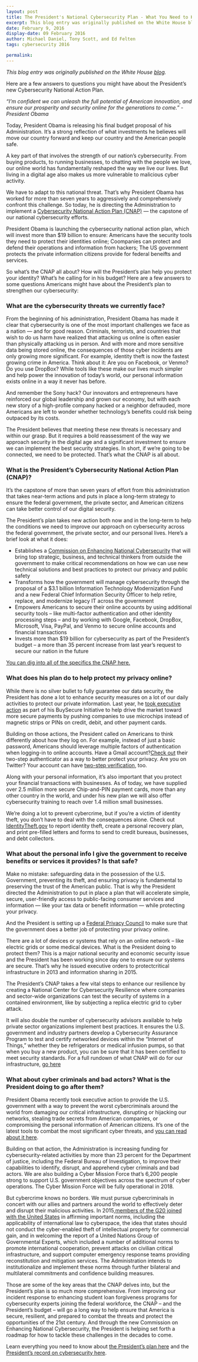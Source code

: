 ```yaml
---
layout: post
title: The President's National Cybersecurity Plan - What You Need to Know
excerpt: This blog entry was originally published on the White House blog. Here are a few answers to questions you might have about the President’s new Cybersecurity National Action Plan.
date: February 9, 2016
display-date: 09 February 2016
author: Michael Daniel, Tony Scott, and Ed Felten
tags: cybersecurity 2016

permalink:
---
```

_This blog entry was originally published on the White House [blog](https://www.whitehouse.gov/blog/2016/02/09/presidents-national-cybersecurity-plan-what-you-need-know)._

Here are a few answers to questions you might have about the President’s new Cybersecurity National Action Plan.

*“I’m confident we can unleash the full potential of American innovation, and ensure our prosperity and security online for the generations to come.” - President Obama*

Today, President Obama is releasing his final budget proposal of his Administration. It’s a strong reflection of what investments he believes will move our country forward and keep our country and the American people safe.

A key part of that involves the strength of our nation’s cybersecurity. From buying products, to running businesses, to chatting with the people we love, our online world has fundamentally reshaped the way we live our lives. But living in a digital age also makes us more vulnerable to malicious cyber activity.

We have to adapt to this national threat. That’s why President Obama has worked for more than seven years to aggressively and comprehensively confront this challenge. So today, he is directing the Administration to implement a [Cybersecurity National Action Plan (CNAP)](https://www.whitehouse.gov/the-press-office/2016/02/09/fact-sheet-cybersecurity-national-action-plan) — the capstone of our national cybersecurity efforts.

President Obama is launching the cybersecurity national action plan, which will invest more than $19 billion to ensure: Americans have the security tools they need to protect their identities online; Coompanies can protect and defend their operations and information from hackers; The US government protects the private information citizens provide for federal beneifts and services.

So what’s the CNAP all about? How will the President’s plan help you protect your identity? What’s he calling for in his budget?  Here are a few answers to some questions Americans might have about the President’s plan to strengthen our cybersecurity:

### What are the cybersecurity threats we currently face?
From the beginning of his administration, President Obama has made it clear that cybersecurity is one of the most important challenges we face as a nation — and for good reason. Criminals, terrorists, and countries that wish to do us harm have realized that attacking us online is often easier than physically attacking us in person. And with more and more sensitive data being stored online, the consequences of those cyber incidents are only growing more significant. For example, identity theft is now the fastest growing crime in America. Think about it: Are you on Facebook, or Venmo? Do you use DropBox? While tools like these make our lives much simpler and help power the innovation of today’s world, our personal information exists online in a way it never has before.

And remember the Sony hack? Our innovators and entrepreneurs have reinforced our global leadership and grown our economy, but with each new story of a high-profile company hacked or a neighbor defrauded, more Americans are left to wonder whether technology’s benefits could risk being outpaced by its costs.

The President believes that meeting these new threats is necessary and within our grasp. But it requires a bold reassessment of the way we approach security in the digital age and a significant investment to ensure we can implement the best security strategies. In short, if we’re going to be connected, we need to be protected. That’s what the CNAP is all about.

### What is the President’s Cybersecurity National Action Plan (CNAP)?
It’s the capstone of more than seven years of effort from this administration that takes near-term actions and puts in place a long-term strategy to ensure the federal government, the private sector, and American citizens can take better control of our digital security.

The President’s plan takes new action both now and in the long-term to help the conditions we need to improve our approach on cybersecurity across the federal government, the private sector, and our personal lives. Here’s a brief look at what it does:

* Establishes a [Commission on Enhancing National Cybersecurity](https://www.whitehouse.gov/the-press-office/2016/02/09/executive-order-commission-enhancing-national-cybersecurity) that will bring top strategic, business, and technical thinkers from outside the government to make critical recommendations on how we can use  new technical solutions and best practices to protect our privacy and public safety
* Transforms how the government will manage cybersecurity through the proposal of a $3.1 billion Information Technology Modernization Fund and a new Federal Chief Information Security Officer to help retire, replace, and modernize legacy IT across the government
* Empowers Americans to secure their online accounts by using additional security tools – like multi-factor authentication and other identity processing steps – and by working with Google, Facebook, DropBox, Microsoft, Visa, PayPal, and Venmo to secure online accounts and financial transactions
* Invests more than $19 billion for cybersecurity as part of the President’s budget – a more than 35 percent increase from last year’s request to secure our nation in the future

[You can dig into all of the specifics the CNAP here.](https://web.archive.org/web/20170202071159/https://www.whitehouse.gov/the-press-office/2016/02/09/fact-sheet-cybersecurity-national-action-plan)

### What does his plan do to help protect my privacy online?
While there is no silver bullet to fully guarantee our data security, the President has done a lot to enhance security measures on a lot of our daily activities to protect our private information. Last year, he [took executive action](https://www.whitehouse.gov/the-press-office/2014/10/17/fact-sheet-safeguarding-consumers-financial-security) as part of his BuySecure Initiative to help drive the market toward more secure payments by pushing companies to use microchips instead of magnetic strips or PINs on credit, debit, and other payment cards.

Building on those actions, the President called on Americans to think differently about how they log on. For example, instead of just a basic password, Americans should leverage multiple factors of authentication when logging-in to online accounts. Have a Gmail account?[Check out](https://www.google.com/landing/2step/) their two-step authenticator as a way to better protect your privacy. Are you on Twitter? Your account can have [two-step verification](https://support.twitter.com/articles/20170388), too.

Along with your personal information, it’s also important that you protect your financial transactions with businesses. As of today, we have supplied over 2.5 million more secure Chip-and-PIN payment cards, more than any other country in the world, and under his new plan we will also offer cybersecurity training to reach over 1.4 million small businesses.

We’re doing a lot to prevent cybercrime, but if you’re a victim of identity theft, you don’t have to deal with the consequences alone. Check out [IdentityTheft.gov](https://www.identitytheft.gov/) to report identity theft, create a personal recovery plan, and print pre-filled letters and forms to send to credit bureaus, businesses, and debt collectors.

### What about the personal info I give the government to receive benefits or services it provides? Is that safe?
Make no mistake: safeguarding data in the possession of the U.S. Government, preventing its theft, and ensuring privacy is fundamental to preserving the trust of the American public. That is why the President directed the Administration to put in place a plan that will accelerate simple, secure, user-friendly access to public-facing consumer services and information — like your tax data or benefit information — while protecting your privacy.

And the President is setting up a [Federal Privacy Council](https://www.whitehouse.gov/the-press-office/2016/02/09/executive-order-establishment-federal-privacy-council) to make sure that the government does a better job of protecting your privacy online.

There are a lot of devices or systems that rely on an online network – like electric grids or some medical devices. What is the President doing to protect them?
This is a major national security and economic security issue and the President has been working since day one to ensure our systems are secure.  That’s why he issued executive orders to protectcritical infrastructure in 2013 and information sharing in 2015.

The President’s CNAP takes a few vital steps to enhance our resilience by creating a National Center for Cybersecurity Resilience where companies and sector-wide organizations can test the security of systems in a contained environment, like by subjecting a replica electric grid to cyber attack.

It will also double the number of cybersecurity advisors available to help private sector organizations implement best practices. It ensures the U.S. government and industry partners develop a Cybersecurity Assurance Program to test and certify networked devices within the “Internet of Things,” whether they be refrigerators or medical infusion pumps, so that when you buy a new product, you can be sure that it has been certified to meet security standards. For a full rundown of what CNAP will do for our infrastructure, [go here](https://www.whitehouse.gov/the-press-office/2016/02/09/fact-sheet-cybersecurity-national-action-plan)

### What about cyber criminals and bad actors? What is the President doing to go after them? ###
President Obama recently took executive action to provide the U.S. government with a way to prevent the worst cybercriminals around the world from damaging our critical infrastructure, disrupting or hijacking our networks, stealing trade secrets from American companies, or compromising the personal information of American citizens. It’s one of the latest tools to combat the most significant cyber threats, and [you can read about it here](https://www.whitehouse.gov/blog/2015/04/01/our-latest-tool-combat-cyber-attacks-what-you-need-know).

Building on that action, the Administration is increasing funding for cybersecurity-related activities by more than 23 percent for the Department of justice, including the Federal Bureau of Investigation, to improve their capabilities to identify, disrupt, and apprehend cyber criminals and bad actors. We are also building a Cyber Mission Force that’s 6,200 people strong to support U.S. government objectives across the spectrum of cyber operations. The Cyber Mission Force will be fully operational in 2018.

But cybercrime knows no borders. We must pursue cybercriminals in concert with our allies and partners around the world to effectively deter and disrupt their malicious activities. In 2015,[members of the G20 joined with the United States](https://www.whitehouse.gov/the-press-office/2015/11/16/fact-sheet-2015-g-20-summit-antalya-turkey) in affirming important norms, including the applicability of international law to cyberspace, the idea that states should not conduct the cyber-enabled theft of intellectual property for commercial gain, and in welcoming the report of a United Nations Group of Governmental Experts, which included a number of additional norms to promote international cooperation, prevent attacks on civilian critical infrastructure, and support computer emergency response teams providing reconstitution and mitigation services. The Administration intends to institutionalize and implement these norms through further bilateral and multilateral commitments and confidence building measures.

Those are some of the key areas that the CNAP delves into, but the President’s plan is so much more comprehensive. From improving our incident response to enhancing student loan forgiveness programs for cybersecurity experts joining the federal workforce, the CNAP – and the President’s budget – will go a long way to help ensure that America is secure, resilient, and prepared to combat the threats and protect the opportunities of the 21st century. And through the new Commission on Enhancing National Cybersecurity, the President is helping set forth a roadmap for how to tackle these challenges in the decades to come.

Learn everything you need to know about [the President’s plan here](https://www.whitehouse.gov/the-press-office/2016/02/09/fact-sheet-cybersecurity-national-action-plan) and the [President’s record on cybersecurity here](https://www.whitehouse.gov/blog/2016/02/02/administration-efforts-cybersecurity-year-review-and-looking-forward-2016).
